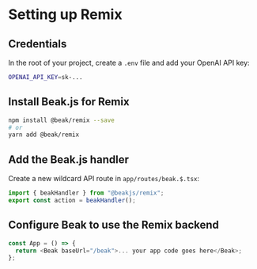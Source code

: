 # Setting up Remix

## Credentials

In the root of your project, create a `.env` file and add your OpenAI API key:

```bash
OPENAI_API_KEY=sk-...
```

## Install Beak.js for Remix

```bash
npm install @beak/remix --save
# or
yarn add @beak/remix
```

## Add the Beak.js handler

Create a new wildcard API route in `app/routes/beak.$.tsx`:

```typescript
import { beakHandler } from "@beakjs/remix";
export const action = beakHandler();
```

## Configure Beak to use the Remix backend

```typescript
const App = () => {
  return <Beak baseUrl="/beak">... your app code goes here</Beak>;
};
```
